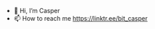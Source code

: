 - 👋 Hi, I’m Casper
- 📫 How to reach me https://linktr.ee/bit_casper

<!---
bit-casper/bit-casper is a ✨ special ✨ repository because its `README.md` (this file) appears on your GitHub profile.
You can click the Preview link to take a look at your changes.
--->
